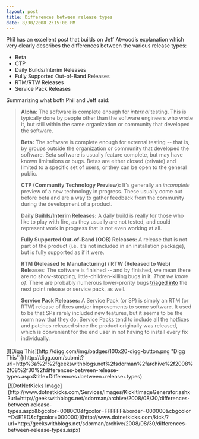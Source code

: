 ```yaml
---
layout: post
title: Differences between release types
date: 8/30/2008 2:15:08 PM
---
```


Phil has an excellent post that builds on Jeff Atwood’s explanation which very clearly describes the differences between the various release types:

*   Beta 
*   CTP 
*   Daily Builds/Interim Releases 
*   Fully Supported Out-of-Band Releases 
*   RTM/RTW Releases 
*   Service Pack Releases   

Summarizing what both Phil and Jeff said:

> **Alpha**: The software is complete enough for *internal* testing. This is typically done by people other than the software engineers who wrote it, but still within the same organization or community that developed the software.
> 
> **Beta:** The software is complete enough for external testing -- that is, by groups outside the organization or community that developed the software. Beta software is usually feature complete, but may have known limitations or bugs. Betas are either closed (private) and limited to a specific set of users, or they can be open to the general public.
> 
> **CTP (Community Technology Preview):** It's generally an *incomplete* preview of a new technology in progress. These usually come out before beta and are a way to gather feedback from the community during the development of a product.
> 
> **Daily Builds/Interim Releases:** A daily build is really for those who like to play with fire, as they usually are not tested, and could represent work in progress that is not even working at all.
> 
> **Fully Supported Out-of-Band (OOB) Releases:** A release that is not part of the product (i.e. it's not included in an installation package), but is fully supported as if it were.
> 
> **RTM (Released to Manufacturing) / RTW (Released to Web) Releases**: The software is finished -- and by finished, we mean there are no show-stopping, little-children-killing bugs in it. *That we know of*. There are probably numerous lower-prority bugs [triaged into](http://www.codinghorror.com/blog/archives/000498.html) the next point release or service pack, as well.
> 
> **Service Pack Releases:** A Service Pack (or SP) is simply an RTM (or RTW) release of fixes and/or improvements to some software. It used to be that SPs rarely included new features, but it seems to be the norm now that they do. Service Packs tend to include all the hotfixes and patches released since the product originally was released, which is convenient for the end user in not having to install every fix individually.

<div class="wlWriterHeaderFooter" style="text-align:left; margin:0px; padding:4px 0px 4px 0px;">[![Digg This](http://digg.com/img/badges/100x20-digg-button.png "Digg This")](http://digg.com/submit?url=http%3a%2f%2fgeekswithblogs.net%2fsdorman%2farchive%2f2008%2f08%2f30%2fdifferences-between-release-types.aspx&title=Differences+between+release+types)</div><div class="wlWriterHeaderFooter" style="text-align:left; margin:0px; padding:4px 4px 4px 4px;">[![DotNetKicks Image](http://www.dotnetkicks.com/Services/Images/KickItImageGenerator.ashx?url=http://geekswithblogs.net/sdorman/archive/2008/08/30/differences-between-release-types.aspx&bgcolor=0080C0&fgcolor=FFFFFF&border=000000&cbgcolor=D4E1ED&cfgcolor=000000)](http://www.dotnetkicks.com/kick/?url=http://geekswithblogs.net/sdorman/archive/2008/08/30/differences-between-release-types.aspx)</div>
